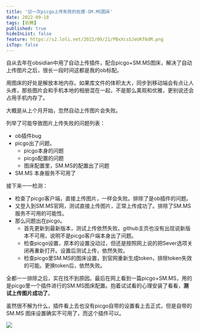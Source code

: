 ```yaml
---
title: '记一次picgo上传失败的处理-SM.MS图床'
date: 2022-09-18
tags: [折腾]
published: true
hideInList: false
feature: https://s2.loli.net/2022/09/21/PBxXcsSJeUKf6dM.png
isTop: false
---
```


自从去年在obsidian中用了自动上传插件，配合picgo+SM.MS图床，解决了自动上传图片之后，很长一段时间这都是我的ob标配。

<!--more-->


用图床的好处是解放本地内存。如果库文件的体积太大，同步到移动端会有点让人头疼，那些图片会和手机本地的相册混在一起，不是那么美观和优雅，更别说还会占用手机内存了。

大概是从上个月开始，忽然自动上传图片会失败。

列举了可能导致图片上传失败的问题列表：
- ob插件bug
- picgo出了问题。
    - picgo本身的问题
    - picgo配置的问题
    - 图床配置里，SM.MS的配置出了问题
- SM.MS 本身服务不可用了

接下来一一检测：
- 检查了picgo客户端，直接上传图片，一样会失败。排除了是ob插件的问题。
- 又登入到SM.MS官网，测试直接上传图片，正常上传成功了。排除了SM.MS服务不可用的可能性。
- 那么问题出在picgo。
    - 首先更新到最新版本，测试上传依然失败。github主页也没有出现说新版本不可用，说明不是picgo客户端本身出了问题。
    - 检查picgo设置，原本的设置没动过，但还是按照网上说的把Sever选项关闭再重新打开。设置后测试上传，依然失败。
    - 检查picgo里SM.MS的图床设置，到官网重新生成token，排除token失效的可能。更换token后，依然失败。

全都一一排除之后，实在找不到原因。最后在网上看到一篇picgo+SM.MS，用的是picgo里一个插件进行的SM.MS图床配置。抱着试试看的心理安装了看看，**测试上传图片成功了**。

虽然很不解为什么，插件看上去也没有picgo自带的设置看上去正式，但是自带的SM.MS 图床设置确实不可用了，而这个插件可以。

![](https://s2.loli.net/2022/09/15/VPhwtCcvG8ZIFYO.png)